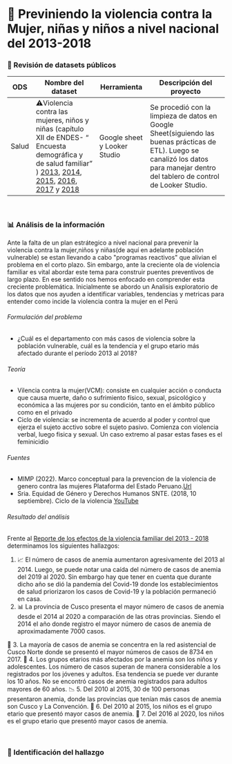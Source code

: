 # 👩 Previniendo la violencia contra la Mujer, niñas y niños a nivel nacional del 2013-2018

### 📂 Revisión de datasets públicos

ODS | Nombre del dataset | Herramienta | Descripción del proyecto
---|---|---|---
Salud| ⚠️Violencia contra las mujeres, niños y niñas (capítulo XII de ENDES- “ Encuesta demográfica y de salud familiar” ) [2013](https://www.datosabiertos.gob.pe/dataset/violencia-contra-las-mujeres-ni%C3%B1os-y-ni%C3%B1as-capitulo-xii-encuesta-demogr%C3%A1fica-y-de-salud-7), [2014](https://www.datosabiertos.gob.pe/dataset/violencia-contra-las-mujeres-ni%C3%B1os-y-ni%C3%B1as-capitulo-xii-encuesta-demogr%C3%A1fica-y-de-salud-5), [2015](https://www.datosabiertos.gob.pe/dataset/violencia-contra-las-mujeres-ni%C3%B1os-y-ni%C3%B1as-capitulo-xii-encuesta-demogr%C3%A1fica-y-de-salud-3), [2016](https://www.datosabiertos.gob.pe/dataset/violencia-contra-las-mujeres-ni%C3%B1os-y-ni%C3%B1as-capitulo-xii-encuesta-demogr%C3%A1fica-y-de-salud-0), [2017](https://www.datosabiertos.gob.pe/dataset/violencia-contra-las-mujeres-ni%C3%B1os-y-ni%C3%B1as-capitulo-xii-encuesta-demogr%C3%A1fica-y-de-salud) y [2018](https://www.datosabiertos.gob.pe/dataset/violencia-contra-las-mujeres-ni%C3%B1os-y-ni%C3%B1as-capitulo-xii-encuesta-demogr%C3%A1fica-y-de-salud-9)| Google sheet y Looker Studio | Se procedió con la limpieza de datos en Google Sheet(siguiendo las buenas prácticas de ETL). Luego se canalizó los datos para manejar dentro del tablero de control de Looker Studio. 

<br>

### 📊 Análisis de la información
Ante la falta de un plan estrátegico a nivel nacional para prevenir la violencia contra la mujer,niños y niñas(de aquí en adelante población vulnerable) se estan llevando a cabo "programas reactivos" que alivian el problema en el corto plazo. Sin embargo, ante la creciente ola de violencia familiar es vital abordar este tema para construir puentes preventivos de largo plazo.
En ese sentido nos hemos enfocado en comprender esta creciente problemática. Inicialmente se abordo un Analisis exploratorio de los datos que nos ayuden a identificar variables, tendencias y metricas para entender como incide la violencia contra la mujer en el Perú  

###### Formulación del problema
- ¿Cuál es el departamento con más casos de violencia sobre la población vulnerable, cuál es la tendencia y el grupo etario más afectado durante el período 2013 al 2018?

###### Teoría
- Vilencia contra la mujer(VCM): consiste en cualquier acción o conducta que causa muerte, daño o sufrimiento físico, sexual, psicológico y económica a las mujeres por su condición, tanto en el ámbito público como en el privado 
- Ciclo de violencia: se incrementa de acuerdo al poder y control que ejerza el sujeto acctivo sobre el sujeto pasivo. Comienza con violencia verbal, luego fisica y sexual. Un caso extremo al pasar estas fases es el feminicidio 

###### Fuentes
- MIMP (2022). Marco conceptual para la prevencion de la violencia de genero contra las mujeres Plataforma del Estado Peruano.[Url]( https://www.gob.pe/institucion/mimp/informes-publicaciones/2842546-el-marco-conceptual-para-la-prevencion-de-la-violencia-de-genero-contra-las-mujeres)
- Sria. Equidad de Género y Derechos Humanos SNTE. (2018, 10 septiembre). Ciclo de la violencia [YouTube](https://www.youtube.com/watch?v=pHGD4R4gHK4)

###### Resultado del análisis 
Frente al [Reporte de los efectos de la violencia familiar del 2013 - 2018 ](https://lookerstudio.google.com/reporting/6db874ae-cf89-41d5-b82b-6e1d2ef2ec02) determinamos los siguientes hallazgos:


<ol> 
<li>📈 El número de casos de anemia aumentaron agresivamente del 2013 al 2014. Luego, se puede notar una caída del número de casos de anemia del 2019 al 2020. Sin embargo hay que tener en cuenta que durante dicho año se dió la pandemia del Covid-19 donde los establecimientos de salud priorizaron los casos de Covid-19 y la población permaneció en casa. 
</li> 
<li>
 📊 La provincia de Cusco presenta el mayor número de casos de anemia desde el 2014 al 2020 a comparación de las otras provincias. Siendo el 2014 el año donde registro el mayor número de casos de anemia de aproximadamente 7000 casos. 
</li>
</ol>




🏥 3.  La mayoría de casos de anemia se concentra en la red asistencial de Cusco Norte donde se presentó el mayor números de casos de 8734 en 2017. 
👶 4. Los grupos etarios más afectados por la anemia son los niños y adolescentes. Los número de casos superan de manera considerable a los registrados por los jóvenes y adultos. Esa tendencia se puede ver durante los 10 años. No se encontró casos de anemia registrados para adultos mayores de 60 años.
📉 5.  Del 2010 al 2015, 30 de 100 personas presentaron anemia, donde las provincias que tenían más casos de anemia son Cusco y La Convención.
👦 6.  Del 2010 al 2015, los niños es el grupo etario que presentó mayor casos de anemia. 
👦 7.  Del 2016 al 2020, los niños es el grupo etario que presentó mayor casos de anemia.




<br>

### 🚩 Identificación del hallazgo
